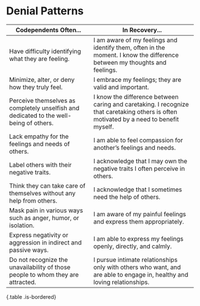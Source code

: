 # Denial Patterns

| Codependents Often...                                                                   | In Recovery...                                                                                                                           |
|-----------------------------------------------------------------------------------------|------------------------------------------------------------------------------------------------------------------------------------------|
| Have difficulty identifying what they are feeling.                                      | I am aware of my feelings and identify them, often in the moment. I know the difference between my thoughts and feelings.                |
| Minimize, alter, or deny how they truly feel.                                           | I embrace my feelings; they are valid and important.                                                                                     |
| Perceive themselves as completely unselfish and dedicated to the well- being of others. | I know the difference between caring and caretaking. I recognize that caretaking others is often motivated by a need to benefit myself.  |
| Lack empathy for the feelings and needs of others.                                      | I am able to feel compassion for another’s feelings and needs.                                                                           |
| Label others with their negative traits.                                                | I acknowledge that I may own the negative traits I often perceive in others.                                                             |
| Think they can take care of themselves without any help from others.                    | I acknowledge that I sometimes need the help of others.                                                                                  |
| Mask pain in various ways such as anger, humor, or isolation.                           | I am aware of my painful feelings and express them appropriately.                                                                        |
| Express negativity or aggression in indirect and passive ways.                          | I am able to express my feelings openly, directly, and calmly.                                                                           |
| Do not recognize the unavailability of those people to whom they are attracted.         | I pursue intimate relationships only with others who want, and are able to engage in, healthy and loving relationships.                  |

{.table .is-bordered}